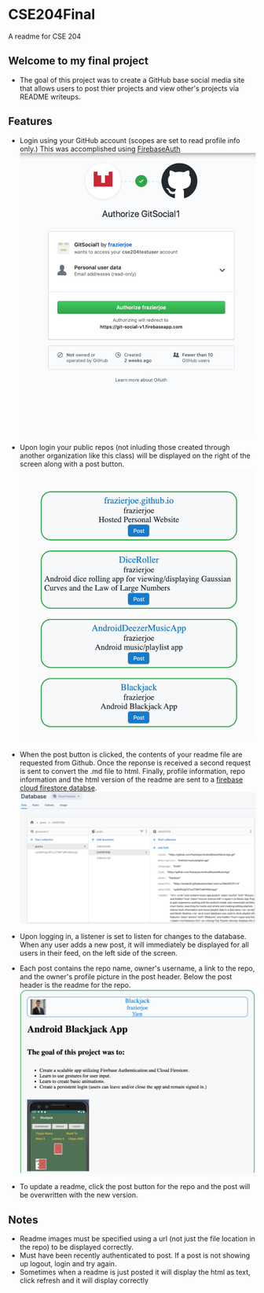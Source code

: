 # CSE204Final
A readme for CSE 204

## Welcome to my final project
* The goal of this project was to create a GitHub base social media site that allows users to post thier projects and view other's projects via README writeups.

## Features
* Login using your GitHub account (scopes are set to read profile info only.) This was accomplished using [FirebaseAuth](https://firebase.google.com/docs/auth)
![login](https://raw.githubusercontent.com/cse204testuser/CSE204Final/master/Screen%20Shot%202020-05-03%20at%201.42.34%20PM.png)

* Upon login your public repos (not inluding those created through another organization like this class) will be displayed on the right of the screen along with a post button.
![right side](https://raw.githubusercontent.com/cse204testuser/CSE204Final/master/Screen%20Shot%202020-05-03%20at%201.19.28%20PM.png)

* When the post button is clicked, the contents of your readme file are requested from Github. Once the reponse is received a second request is sent to convert the .md file to html. Finally, profile information, repo information and the html version of the readme are sent to a [firebase cloud firestore databse](https://firebase.google.com/docs/firestore).
![firestore](https://raw.githubusercontent.com/cse204testuser/CSE204Final/master/Screen%20Shot%202020-05-03%20at%201.38.06%20PM.png)

* Upon logging in, a listener is set to listen for changes to the database. When any user adds a new post, it will immediately be displayed for all users in their feed, on the left side of the screen.

* Each post contains the repo name, owner's username, a link to the repo, and the owner's profile picture in the post header. Below the post header is the readme for the repo.  
![post](https://raw.githubusercontent.com/cse204testuser/CSE204Final/master/Screen%20Shot%202020-05-03%20at%201.50.28%20PM.png)

* To update a readme, click the post button for the repo and the post will be overwritten with the new version.

## Notes
* Readme images must be specified using a url (not just the file location in the repo) to be displayed correctly.
* Must have been recently authenticated to post. If a post is not showing up logout, login and try again.
* Sometimes when a readme is just posted it will display the html as text, click refresh and it will display correctly

